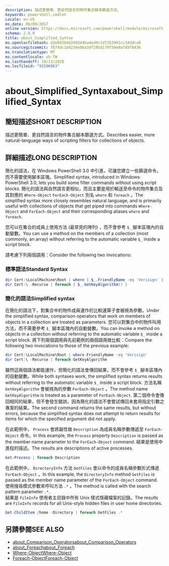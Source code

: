 ```yaml
---
description: 描述更簡單、更自然語言的物件集合腳本篩選方式。
keywords: powershell,cmdlet
Locale: en-US
ms.date: 06/09/2017
online version: https://docs.microsoft.com/powershell/module/microsoft.powershell.core/about/about_simplified_syntax?view=powershell-6&WT.mc_id=ps-gethelp
schema: 2.0.0
title: about_Simplified_Syntax
ms.openlocfilehash: d2e603b4d2092d4ba4ed9c1d7253991cc34ddca8
ms.sourcegitcommit: f874dc1d4236e06a3df195d179f59e0a7d9f8436
ms.translationtype: MT
ms.contentlocale: zh-TW
ms.lasthandoff: 10/13/2020
ms.locfileid: "93206863"
---
```

# <a name="about_simplified_syntax"></a><span data-ttu-id="5126e-104">about_Simplified_Syntax</span><span class="sxs-lookup"><span data-stu-id="5126e-104">about_Simplified_Syntax</span></span>

## <a name="short-description"></a><span data-ttu-id="5126e-105">簡短描述</span><span class="sxs-lookup"><span data-stu-id="5126e-105">SHORT DESCRIPTION</span></span>
<span data-ttu-id="5126e-106">描述更簡單、更自然語言的物件集合腳本篩選方式。</span><span class="sxs-lookup"><span data-stu-id="5126e-106">Describes easier, more natural-language ways of scripting filters for collections of objects.</span></span>

## <a name="long-description"></a><span data-ttu-id="5126e-107">詳細描述</span><span class="sxs-lookup"><span data-stu-id="5126e-107">LONG DESCRIPTION</span></span>

<span data-ttu-id="5126e-108">簡化的語法，在 Windows PowerShell 3.0 中引進，可讓您建立一些篩選命令，而不需要使用腳本區塊。</span><span class="sxs-lookup"><span data-stu-id="5126e-108">Simplified syntax, introduced in Windows PowerShell 3.0, lets you build some filter commands without using script blocks.</span></span> <span data-ttu-id="5126e-109">簡化的語法與自然語言更相似，而且主要是用於輸送至命令的物件集合及其對應的 `Where-Object` `ForEach-Object` 別名 `where` 和 `foreach` 。</span><span class="sxs-lookup"><span data-stu-id="5126e-109">The simplified syntax more closely resembles natural language, and is primarily useful with collections of objects that get piped into commands `Where-Object` and `ForEach-Object` and their corresponding aliases `where` and `foreach`.</span></span>

<span data-ttu-id="5126e-110">您可以在集合的成員上使用方法 (最常見的陣列) ，而不會參考 `$_` 腳本區塊內的自動變數。</span><span class="sxs-lookup"><span data-stu-id="5126e-110">You can use a method on the members of a collection (most commonly, an array) without referring to the automatic variable `$_` inside a script block.</span></span>

<span data-ttu-id="5126e-111">請考慮下列兩個調用：</span><span class="sxs-lookup"><span data-stu-id="5126e-111">Consider the following two invocations:</span></span>

### <a name="standard-syntax"></a><span data-ttu-id="5126e-112">標準語法</span><span class="sxs-lookup"><span data-stu-id="5126e-112">Standard Syntax</span></span>

```powershell
dir Cert:\LocalMachine\Root | where { $_.FriendlyName -eq 'Verisign' }
dir Cert:\ -Recurse | foreach { $_.GetKeyAlgorithm() }
```

### <a name="simplified-syntax"></a><span data-ttu-id="5126e-113">簡化的語法</span><span class="sxs-lookup"><span data-stu-id="5126e-113">Simplified syntax</span></span>

<span data-ttu-id="5126e-114">在簡化的語法下，對集合中的物件成員運作的比較運算子會被視為參數。</span><span class="sxs-lookup"><span data-stu-id="5126e-114">Under the simplified syntax, comparison operators that work on members of objects in a collection are treated as parameters.</span></span> <span data-ttu-id="5126e-115">您可以對集合中的物件叫用方法，而不需要參考 `$_` 腳本區塊內的自動變數。</span><span class="sxs-lookup"><span data-stu-id="5126e-115">You can invoke a method on objects in a collection without referring to the automatic variable `$_` inside a script block.</span></span>
<span data-ttu-id="5126e-116">將下列兩個調用與先前範例的兩個調用做比較：</span><span class="sxs-lookup"><span data-stu-id="5126e-116">Compare the following two invocations to those of the previous example:</span></span>
```powershell
dir Cert:\LocalMachine\Root | where FriendlyName -eq 'Verisign'
dir Cert:\ -Recurse | foreach GetKeyAlgorithm
```

<span data-ttu-id="5126e-117">雖然這兩個語法都能運作，但簡化的語法會傳回結果，而不會參考 `$_` 腳本區塊內的自動變數。</span><span class="sxs-lookup"><span data-stu-id="5126e-117">While both syntaxes work, the simplified syntax returns results without referring to the automatic variable `$_` inside a script block.</span></span>
<span data-ttu-id="5126e-118">方法名稱 `GetKeyAlgorithm` 會被視為的參數 `ForEach-Object` 。</span><span class="sxs-lookup"><span data-stu-id="5126e-118">The method name `GetKeyAlgorithm` is treated as a parameter of `ForEach-Object`.</span></span>
<span data-ttu-id="5126e-119">第二個命令會傳回相同的結果，但不會發生錯誤，因為簡化的語法不會嘗試傳回未套用指定引數之專案的結果。</span><span class="sxs-lookup"><span data-stu-id="5126e-119">The second command returns the same results, but without errors, because the simplified syntax does not attempt to return results for items for which the specified argument did not apply.</span></span>

<span data-ttu-id="5126e-120">在此範例中， `Process` 會將屬性做 `Description` 為成員名稱參數傳遞至 `ForEach-Object` 命令。</span><span class="sxs-lookup"><span data-stu-id="5126e-120">In this example, the `Process` property `Description` is passed as the member name parameter to the `ForEach-Object` command.</span></span> <span data-ttu-id="5126e-121">結果是使用中進程的描述。</span><span class="sxs-lookup"><span data-stu-id="5126e-121">The results are descriptions of active processes.</span></span>

```powershell
Get-Process | foreach Description
```

<span data-ttu-id="5126e-122">在此範例中， `DirectoryInfo` 方法 `GetFiles` 會以命令的成員名稱參數形式傳遞 `ForEach-Object` 。</span><span class="sxs-lookup"><span data-stu-id="5126e-122">In this example, the `DirectoryInfo` method `GetFiles` is passed as the member name parameter of the `ForEach-Object` command.</span></span>  
<span data-ttu-id="5126e-123">使用搜尋模式參數來呼叫方法 `.*` 。</span><span class="sxs-lookup"><span data-stu-id="5126e-123">The method is called with the search pattern parameter `.*`.</span></span>  
<span data-ttu-id="5126e-124">結果是 `FileInfo` 使用者主目錄中所有 Unix 樣式隱藏檔案的記錄。</span><span class="sxs-lookup"><span data-stu-id="5126e-124">The results are `FileInfo` records for all Unix-style hidden files in user home directories.</span></span> 

```powershell
Get-ChildItem /home -Directory | foreach GetFiles .*
```

## <a name="see-also"></a><span data-ttu-id="5126e-125">另請參閱</span><span class="sxs-lookup"><span data-stu-id="5126e-125">SEE ALSO</span></span>

- [<span data-ttu-id="5126e-126">about_Comparison_Operators</span><span class="sxs-lookup"><span data-stu-id="5126e-126">about_Comparison_Operators</span></span>](about_Comparison_Operators.md)
- [<span data-ttu-id="5126e-127">about_Foreach</span><span class="sxs-lookup"><span data-stu-id="5126e-127">about_Foreach</span></span>](about_Foreach.md)
- [<span data-ttu-id="5126e-128">Where-Object</span><span class="sxs-lookup"><span data-stu-id="5126e-128">Where-Object</span></span>](xref:Microsoft.PowerShell.Core.Where-Object)
- [<span data-ttu-id="5126e-129">Foreach-Object</span><span class="sxs-lookup"><span data-stu-id="5126e-129">Foreach-Object</span></span>](xref:Microsoft.PowerShell.Core.ForEach-Object)
